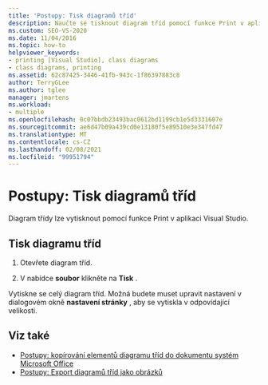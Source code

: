 ```yaml
---
title: 'Postupy: Tisk diagramů tříd'
description: Naučte se tisknout diagram tříd pomocí funkce Print v aplikaci Visual Studio.
ms.custom: SEO-VS-2020
ms.date: 11/04/2016
ms.topic: how-to
helpviewer_keywords:
- printing [Visual Studio], class diagrams
- class diagrams, printing
ms.assetid: 62c87425-3446-41fb-943c-1f86397883c8
author: TerryGLee
ms.author: tglee
manager: jmartens
ms.workload:
- multiple
ms.openlocfilehash: 0c07bbdb23493bac0612bd1199cb1e5d3331607e
ms.sourcegitcommit: ae6d47b09a439cd0e13180f5e89510e3e347fd47
ms.translationtype: MT
ms.contentlocale: cs-CZ
ms.lasthandoff: 02/08/2021
ms.locfileid: "99951794"
---
```

# <a name="how-to-print-class-diagrams"></a>Postupy: Tisk diagramů tříd

Diagram třídy lze vytisknout pomocí funkce Print v aplikaci Visual Studio.

## <a name="to-print-a-class-diagram"></a>Tisk diagramu tříd

1. Otevřete diagram tříd.

2. V nabídce **soubor** klikněte na **Tisk** .

Vytiskne se celý diagram tříd. Možná budete muset upravit nastavení v dialogovém okně **nastavení stránky** , aby se vytiskla v odpovídající velikosti.

## <a name="see-also"></a>Viz také

- [Postupy: kopírování elementů diagramu tříd do dokumentu systém Microsoft Office](how-to-copy-class-diagram-elements-to-a-microsoft-office-document.md)
- [Postupy: Export diagramů tříd jako obrázků](how-to-export-class-diagrams-as-images.md)
